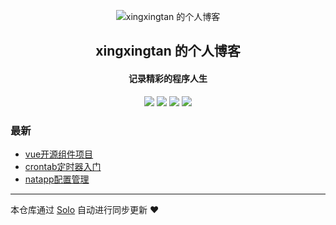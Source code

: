<p align="center"><img alt="xingxingtan 的个人博客" src="https://static.b3log.org/images/brand/solo-32.png"></p><h2 align="center">
xingxingtan 的个人博客
</h2>

<h4 align="center">记录精彩的程序人生</h4>
<p align="center"><a title="xingxingtan 的个人博客" target="_blank" href="https://github.com/xingxingtan/solo-blog"><img src="https://img.shields.io/github/last-commit/xingxingtan/solo-blog.svg?style=flat-square&color=FF9900"></a>
<a title="GitHub repo size in bytes" target="_blank" href="https://github.com/xingxingtan/solo-blog"><img src="https://img.shields.io/github/repo-size/xingxingtan/solo-blog.svg?style=flat-square"></a>
<a title="Solo Version" target="_blank" href="https://github.com/b3log/solo/releases"><img src="https://img.shields.io/badge/solo-3.6.5-f1e05a.svg?style=flat-square&color=blueviolet"></a>
<a title="Hits" target="_blank" href="https://github.com/b3log/hits"><img src="https://hits.b3log.org/xingxingtan/solo-blog.svg"></a></p>

### 最新

* [vue开源组件项目](http://star.nat200.top/articles/2019/09/27/1569556482700.html)
* [crontab定时器入门](http://star.nat200.top/articles/2019/09/27/1569554604475.html)
* [natapp配置管理](http://star.nat200.top/articles/2019/09/26/1569500658682.html)



---

本仓库通过 [Solo](https://github.com/b3log/solo) 自动进行同步更新 ❤️ 